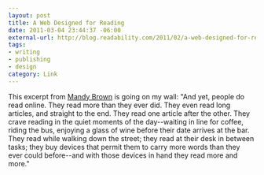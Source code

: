```yaml
--- 
layout: post
title: A Web Designed for Reading
date: 2011-03-04 23:44:37 -06:00
external-url: http://blog.readability.com/2011/02/a-web-designed-for-reading/
tags:
- writing
- publishing
- design
category: Link
---
```

This excerpt from <a href="http://blog.readability.com/2011/02/a-web-designed-for-reading/">Mandy Brown</a> is going on my wall: "And yet, people do read online. They read more than they ever did. They even read long articles, and straight to the end. They read one article after the other. They crave reading in the quiet moments of the day--waiting in line for coffee, riding the bus, enjoying a glass of wine before their date arrives at the bar. They read while walking down the street; they read at their desk in between tasks; they buy devices that permit them to carry more words than they ever could before--and with those devices in hand they read more and more."
